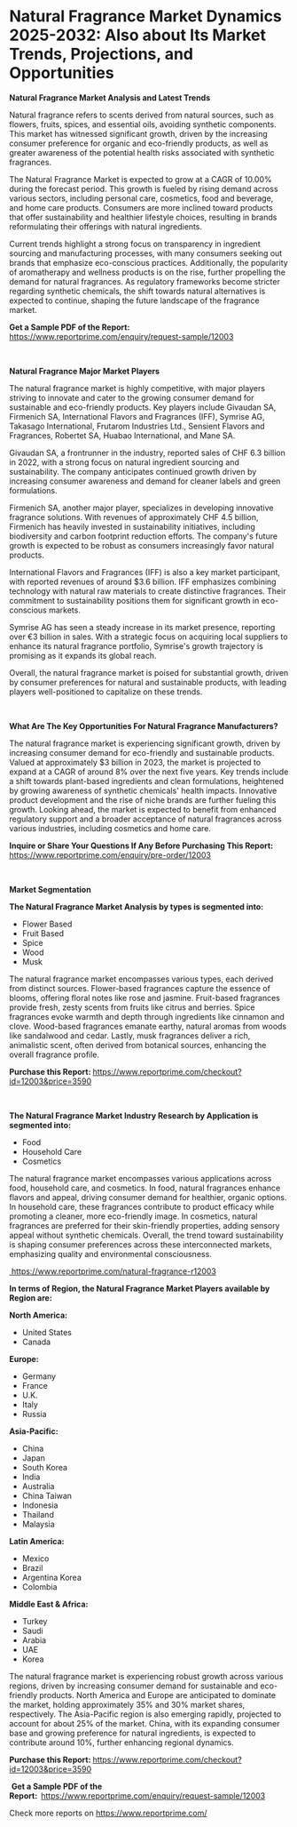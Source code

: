 <p><h1>Natural Fragrance Market Dynamics 2025-2032: Also about Its Market Trends, Projections, and Opportunities</h1></p><p><strong>Natural Fragrance Market Analysis and Latest Trends</strong></p>
<p><p>Natural fragrance refers to scents derived from natural sources, such as flowers, fruits, spices, and essential oils, avoiding synthetic components. This market has witnessed significant growth, driven by the increasing consumer preference for organic and eco-friendly products, as well as greater awareness of the potential health risks associated with synthetic fragrances.</p><p>The Natural Fragrance Market is expected to grow at a CAGR of 10.00% during the forecast period. This growth is fueled by rising demand across various sectors, including personal care, cosmetics, food and beverage, and home care products. Consumers are more inclined toward products that offer sustainability and healthier lifestyle choices, resulting in brands reformulating their offerings with natural ingredients.</p><p>Current trends highlight a strong focus on transparency in ingredient sourcing and manufacturing processes, with many consumers seeking out brands that emphasize eco-conscious practices. Additionally, the popularity of aromatherapy and wellness products is on the rise, further propelling the demand for natural fragrances. As regulatory frameworks become stricter regarding synthetic chemicals, the shift towards natural alternatives is expected to continue, shaping the future landscape of the fragrance market.</p></p>
<p><strong>Get a Sample PDF of the Report:&nbsp;</strong> <a href="https://www.reportprime.com/enquiry/request-sample/12003?utm_campaign=2934&utm_medium=2&utm_source=Github&utm_content=ia&utm_term=17032025&utm_id=natural-fragrance">https://www.reportprime.com/enquiry/request-sample/12003</a></p>
<p>&nbsp;</p>
<p><strong>Natural Fragrance Major Market Players</strong></p>
<p><p>The natural fragrance market is highly competitive, with major players striving to innovate and cater to the growing consumer demand for sustainable and eco-friendly products. Key players include Givaudan SA, Firmenich SA, International Flavors and Fragrances (IFF), Symrise AG, Takasago International, Frutarom Industries Ltd., Sensient Flavors and Fragrances, Robertet SA, Huabao International, and Mane SA.</p><p>Givaudan SA, a frontrunner in the industry, reported sales of CHF 6.3 billion in 2022, with a strong focus on natural ingredient sourcing and sustainability. The company anticipates continued growth driven by increasing consumer awareness and demand for cleaner labels and green formulations.</p><p>Firmenich SA, another major player, specializes in developing innovative fragrance solutions. With revenues of approximately CHF 4.5 billion, Firmenich has heavily invested in sustainability initiatives, including biodiversity and carbon footprint reduction efforts. The company's future growth is expected to be robust as consumers increasingly favor natural products.</p><p>International Flavors and Fragrances (IFF) is also a key market participant, with reported revenues of around $3.6 billion. IFF emphasizes combining technology with natural raw materials to create distinctive fragrances. Their commitment to sustainability positions them for significant growth in eco-conscious markets.</p><p>Symrise AG has seen a steady increase in its market presence, reporting over €3 billion in sales. With a strategic focus on acquiring local suppliers to enhance its natural fragrance portfolio, Symrise's growth trajectory is promising as it expands its global reach.</p><p>Overall, the natural fragrance market is poised for substantial growth, driven by consumer preferences for natural and sustainable products, with leading players well-positioned to capitalize on these trends.</p></p>
<p>&nbsp;</p>
<p><strong>What Are The Key Opportunities For Natural Fragrance Manufacturers?</strong></p>
<p><p>The natural fragrance market is experiencing significant growth, driven by increasing consumer demand for eco-friendly and sustainable products. Valued at approximately $3 billion in 2023, the market is projected to expand at a CAGR of around 8% over the next five years. Key trends include a shift towards plant-based ingredients and clean formulations, heightened by growing awareness of synthetic chemicals' health impacts. Innovative product development and the rise of niche brands are further fueling this growth. Looking ahead, the market is expected to benefit from enhanced regulatory support and a broader acceptance of natural fragrances across various industries, including cosmetics and home care.</p></p>
<p><strong>Inquire or Share Your Questions If Any Before Purchasing This Report:</strong> <a href="https://www.reportprime.com/enquiry/pre-order/12003?utm_campaign=2934&utm_medium=2&utm_source=Github&utm_content=ia&utm_term=17032025&utm_id=natural-fragrance">https://www.reportprime.com/enquiry/pre-order/12003</a></p>
<p>&nbsp;</p>
<p><strong>Market Segmentation</strong></p>
<p><strong>The Natural Fragrance Market Analysis by types is segmented into:</strong></p>
<p><ul><li>Flower Based</li><li>Fruit Based</li><li>Spice</li><li>Wood</li><li>Musk</li></ul></p>
<p><p>The natural fragrance market encompasses various types, each derived from distinct sources. Flower-based fragrances capture the essence of blooms, offering floral notes like rose and jasmine. Fruit-based fragrances provide fresh, zesty scents from fruits like citrus and berries. Spice fragrances evoke warmth and depth through ingredients like cinnamon and clove. Wood-based fragrances emanate earthy, natural aromas from woods like sandalwood and cedar. Lastly, musk fragrances deliver a rich, animalistic scent, often derived from botanical sources, enhancing the overall fragrance profile.</p></p>
<p><strong>Purchase this Report:&nbsp;</strong><a href="https://www.reportprime.com/checkout?id=12003&price=3590&utm_campaign=2934&utm_medium=2&utm_source=Github&utm_content=ia&utm_term=17032025&utm_id=natural-fragrance">https://www.reportprime.com/checkout?id=12003&price=3590</a></p>
<p>&nbsp;</p>
<p><strong>The Natural Fragrance Market Industry Research by Application is segmented into:</strong></p>
<p><ul><li>Food</li><li>Household Care</li><li>Cosmetics</li></ul></p>
<p><p>The natural fragrance market encompasses various applications across food, household care, and cosmetics. In food, natural fragrances enhance flavors and appeal, driving consumer demand for healthier, organic options. In household care, these fragrances contribute to product efficacy while promoting a cleaner, more eco-friendly image. In cosmetics, natural fragrances are preferred for their skin-friendly properties, adding sensory appeal without synthetic chemicals. Overall, the trend toward sustainability is shaping consumer preferences across these interconnected markets, emphasizing quality and environmental consciousness.</p></p>
<p><a href="https://www.reportprime.com/natural-fragrance-r12003?utm_campaign=2934&utm_medium=2&utm_source=Github&utm_content=ia&utm_term=17032025&utm_id=natural-fragrance">&nbsp;https://www.reportprime.com/natural-fragrance-r12003</a></p>
<p><strong>In terms of Region, the Natural Fragrance Market Players available by Region are:</strong></p>
<p>
    <p> <strong> North America: </strong>
        <ul>
            <li>United States</li>
            <li>Canada</li>
        </ul>
        </p> 
    <p> <strong> Europe: </strong>
        <ul>
            <li>Germany</li>
            <li>France</li>
            <li>U.K.</li>
            <li>Italy</li>
            <li>Russia</li>
        </ul>
        </p> 
    <p> <strong> Asia-Pacific: </strong>
        <ul>
            <li>China</li>
            <li>Japan</li>
            <li>South Korea</li>
            <li>India</li>
            <li>Australia</li>
            <li>China Taiwan</li>
            <li>Indonesia</li>
            <li>Thailand</li>
            <li>Malaysia</li>
        </ul>
        </p> 
    <p> <strong> Latin America: </strong>
        <ul>
            <li>Mexico</li>
            <li>Brazil</li>
            <li>Argentina Korea</li>
            <li>Colombia</li>
        </ul>
        </p> 
    <p> <strong> Middle East & Africa: </strong>
        <ul>
            <li>Turkey</li>
            <li>Saudi</li>
            <li>Arabia</li>
            <li>UAE</li>
            <li>Korea</li>
        </ul>
    </p>
    </p>
<p><p>The natural fragrance market is experiencing robust growth across various regions, driven by increasing consumer demand for sustainable and eco-friendly products. North America and Europe are anticipated to dominate the market, holding approximately 35% and 30% market shares, respectively. The Asia-Pacific region is also emerging rapidly, projected to account for about 25% of the market. China, with its expanding consumer base and growing preference for natural ingredients, is expected to contribute around 10%, further enhancing regional dynamics.</p></p>
<p><strong>Purchase this Report: </strong><a href="https://www.reportprime.com/checkout?id=12003&price=3590&utm_campaign=2934&utm_medium=2&utm_source=Github&utm_content=ia&utm_term=17032025&utm_id=natural-fragrance">https://www.reportprime.com/checkout?id=12003&price=3590</a></p>
<p>&nbsp;<strong>Get a Sample PDF of the Report:&nbsp;&nbsp;</strong><a href="https://www.reportprime.com/enquiry/request-sample/12003?utm_campaign=2934&utm_medium=2&utm_source=Github&utm_content=ia&utm_term=17032025&utm_id=natural-fragrance">https://www.reportprime.com/enquiry/request-sample/12003</a></p>
<p><strong></strong></p>
<p>Check more reports on <a href="https://www.reportprime.com/?utm_campaign=2934&utm_medium=2&utm_source=Github&utm_content=ia&utm_term=17032025&utm_id=natural-fragrance">https://www.reportprime.com/</a></p>